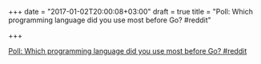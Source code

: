 +++
date = "2017-01-02T20:00:08+03:00"
draft = true
title = "Poll: Which programming language did you use most before Go?  #reddit"

+++

<p><a href="https://t.co/ovfXCmu5m6">Poll: Which programming language did you use most before Go?  #reddit</a></p>

